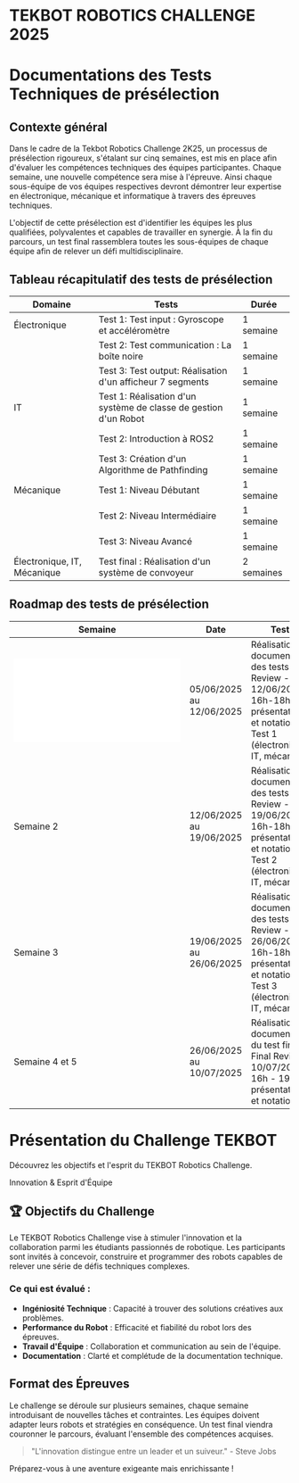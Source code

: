 # TEKBOT ROBOTICS CHALLENGE 2025
# Documentations des Tests Techniques de présélection

## Contexte général

Dans le cadre de la Tekbot Robotics Challenge 2K25, un processus de présélection rigoureux, s'étalant sur cinq semaines, est mis en place afin d'évaluer les compétences techniques des équipes participantes. Chaque semaine, une nouvelle compétence sera mise à l'épreuve. Ainsi chaque sous-équipe de vos équipes respectives devront démontrer leur expertise en électronique, mécanique et informatique à travers des épreuves techniques.

L'objectif de cette présélection est d'identifier les équipes les plus qualifiées, polyvalentes et capables de travailler en synergie. À la fin du parcours, un test final rassemblera toutes les sous-équipes de chaque équipe afin de relever un défi multidisciplinaire.

## Tableau récapitulatif des tests de présélection

| Domaine | Tests | Durée |
|---------|-------|--------|
| Électronique | Test 1: Test input : Gyroscope et accéléromètre | 1 semaine |
| | Test 2: Test communication : La boîte noire | 1 semaine |
| | Test 3: Test output: Réalisation d'un afficheur 7 segments | 1 semaine |
| IT | Test 1: Réalisation d'un système de classe de gestion d'un Robot | 1 semaine |
| | Test 2: Introduction à ROS2 | 1 semaine |
| | Test 3: Création d'un Algorithme de Pathfinding | 1 semaine |
| Mécanique | Test 1: Niveau Débutant | 1 semaine |
| | Test 2: Niveau Intermédiaire | 1 semaine |
| | Test 3: Niveau Avancé | 1 semaine |
| Électronique, IT, Mécanique | Test final : Réalisation d'un système de convoyeur | 2 semaines |

## Roadmap des tests de présélection

| Semaine | Date | Tests |
|---------|------|-------|
| ![Semaine1](accueil.md) | 05/06/2025 au 12/06/2025 | Réalisation et documentation des tests 1<br/>Review - 12/06/2025<br/>16h-18h : présentation et notation<br/>Test 1 (électronique, IT, mécanique) |
| Semaine 2 | 12/06/2025 au 19/06/2025 | Réalisation et documentation des tests 2<br/>Review - 19/06/2025<br/>16h-18h : présentation et notation<br/>Test 2 (électronique, IT, mécanique) |
| Semaine 3 | 19/06/2025 au 26/06/2025 | Réalisation et documentation des tests 3<br/>Review - 26/06/2025<br/>16h-18h : présentation et notation<br/>Test 3 (électronique, IT, mécanique) |
| Semaine 4 et 5 | 26/06/2025 au 10/07/2025 | Réalisation et documentation du test final<br/>Final Review - 10/07/2025<br/>16h - 19h : présentation et notation

<h1 class="content-title-main">Présentation du Challenge TEKBOT</h1>
<p class="content-subtitle">Découvrez les objectifs et l'esprit du TEKBOT Robotics Challenge.</p>
<div class="content-pill">Innovation & Esprit d'Équipe</div>

## 🏆 Objectifs du Challenge

Le TEKBOT Robotics Challenge vise à stimuler l'innovation et la collaboration parmi les étudiants passionnés de robotique. Les participants sont invités à concevoir, construire et programmer des robots capables de relever une série de défis techniques complexes.

### Ce qui est évalué :
- **Ingéniosité Technique** : Capacité à trouver des solutions créatives aux problèmes.
- **Performance du Robot** : Efficacité et fiabilité du robot lors des épreuves.
- **Travail d'Équipe** : Collaboration et communication au sein de l'équipe.
- **Documentation** : Clarté et complétude de la documentation technique.

## Format des Épreuves

Le challenge se déroule sur plusieurs semaines, chaque semaine introduisant de nouvelles tâches et contraintes. Les équipes doivent adapter leurs robots et stratégies en conséquence. Un test final viendra couronner le parcours, évaluant l'ensemble des compétences acquises.

> "L'innovation distingue entre un leader et un suiveur." - Steve Jobs

Préparez-vous à une aventure exigeante mais enrichissante !
